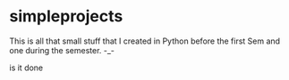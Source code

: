 # simpleprojects
This is all that small stuff that I created in Python before the first Sem and one during the semester. -_-

is it done

